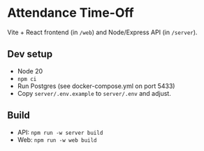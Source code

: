# Attendance Time-Off

Vite + React frontend (in `/web`) and Node/Express API (in `/server`).

## Dev setup
- Node 20
- `npm ci`
- Run Postgres (see docker-compose.yml on port 5433)
- Copy `server/.env.example` to `server/.env` and adjust.

## Build
- API: `npm run -w server build`
- Web: `npm run -w web build`
